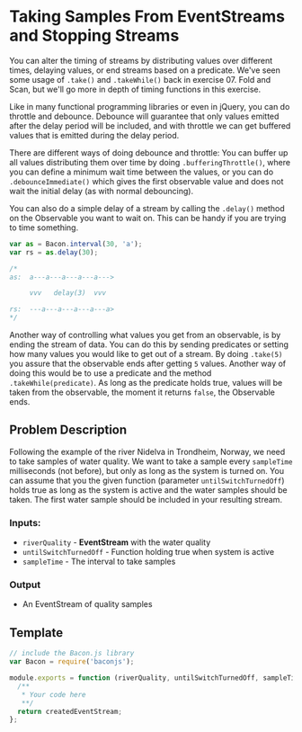 # Taking Samples From EventStreams and Stopping Streams

You can alter the timing of streams by distributing values over
different times, delaying values, or end streams based on a predicate.
We've seen some usage of `.take()` and `.takeWhile()` back in exercise
07. Fold and Scan, but we'll go more in depth of timing functions
in this exercise.

Like in many functional programming libraries or even in jQuery, you
can do throttle and debounce. Debounce will guarantee that only values
emitted after the delay period will be included, and with throttle
we can get buffered values that is emitted during the delay period.

There are different ways of doing debounce and throttle: You can
buffer up all values distributing them over time by doing
`.bufferingThrottle()`, where you can define a minimum wait time
between the values, or you can do `.debounceImmediate()` which gives
the first observable value and does not wait the initial delay (as
with normal debouncing).

You can also do a simple delay of a stream by calling the `.delay()`
method on the Observable you want to wait on. This can be handy if you
are trying to time something.

```js
var as = Bacon.interval(30, 'a');
var rs = as.delay(30);

/*
as:  a---a---a---a---a--->

     vvv   delay(3)  vvv

rs:  ---a---a---a---a---a>
*/
```


Another way of controlling what values you get from an observable,
is by ending the stream of data. You can do this by sending predicates
or setting how many values you would like to get out of a stream. By
doing `.take(5)` you assure that the observable ends after getting
`5` values. Another way of doing this would be to use a predicate and
the method `.takeWhile(predicate)`. As long as the predicate holds
true, values will be taken from the observable, the moment it returns
`false`, the Observable ends.


## Problem Description

Following the example of the river Nidelva in Trondheim, Norway,
we need to take samples of water quality. We want to take a sample
every `sampleTime` milliseconds (not before), but only as long as the system
is turned on. You can assume that you the given function
(parameter `untilSwitchTurnedOff`) holds true as long as the system
is active and the water samples should be taken. The first water sample
should be included in your resulting stream.

### Inputs:
 - `riverQuality` - **EventStream** with the water quality
 - `untilSwitchTurnedOff` - Function holding true when system is active
 - `sampleTime` - The interval to take samples

### Output
 - An EventStream of quality samples

## Template

```js
// include the Bacon.js library
var Bacon = require('baconjs');

module.exports = function (riverQuality, untilSwitchTurnedOff, sampleTime) {
  /**
   * Your code here
   **/
  return createdEventStream;
};
```